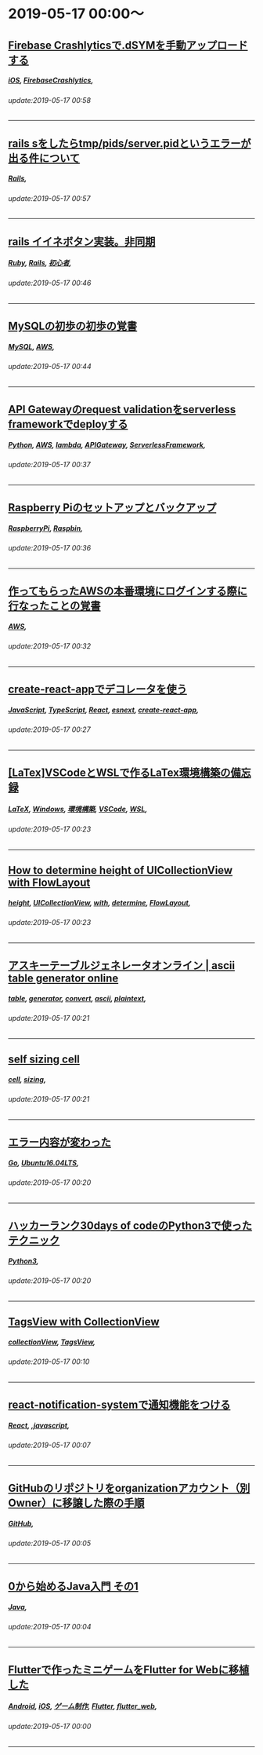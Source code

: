 # 2019-05-17 00:00～
## [Firebase Crashlyticsで.dSYMを手動アップロードする](https://qiita.com/kazooou/items/5aa831246d9724b3a3dc)
##### [iOS](https://qiita.com/tags/iOS), [FirebaseCrashlytics](https://qiita.com/tags/FirebaseCrashlytics), 
###### update:2019-05-17 00:58
---
## [rails sをしたらtmp/pids/server.pidというエラーが出る件について](https://qiita.com/sakuraniumarete/items/ac07d9d56c876601748c)
##### [Rails](https://qiita.com/tags/Rails), 
###### update:2019-05-17 00:57
---
## [rails イイネボタン実装。非同期 ](https://qiita.com/hellhellmymy/items/3fe99e214d3b52e4793c)
##### [Ruby](https://qiita.com/tags/Ruby), [Rails](https://qiita.com/tags/Rails), [初心者](https://qiita.com/tags/初心者), 
###### update:2019-05-17 00:46
---
## [MySQLの初歩の初歩の覚書](https://qiita.com/sakuraniumarete/items/ac3d5725cd659941bfd8)
##### [MySQL](https://qiita.com/tags/MySQL), [AWS](https://qiita.com/tags/AWS), 
###### update:2019-05-17 00:44
---
## [API Gatewayのrequest validationをserverless frameworkでdeployする](https://qiita.com/picapica/items/1a47847d3beb689a5740)
##### [Python](https://qiita.com/tags/Python), [AWS](https://qiita.com/tags/AWS), [lambda](https://qiita.com/tags/lambda), [APIGateway](https://qiita.com/tags/APIGateway), [ServerlessFramework](https://qiita.com/tags/ServerlessFramework), 
###### update:2019-05-17 00:37
---
## [Raspberry Piのセットアップとバックアップ](https://qiita.com/arumiti/items/7ac4c0900aad75c2198e)
##### [RaspberryPi](https://qiita.com/tags/RaspberryPi), [Raspbin](https://qiita.com/tags/Raspbin), 
###### update:2019-05-17 00:36
---
## [作ってもらったAWSの本番環境にログインする際に行なったことの覚書](https://qiita.com/sakuraniumarete/items/b09a3dcc8c1b84d25247)
##### [AWS](https://qiita.com/tags/AWS), 
###### update:2019-05-17 00:32
---
## [create-react-appでデコレータを使う](https://qiita.com/roamer7038/items/dd0966b78e2a5c43d224)
##### [JavaScript](https://qiita.com/tags/JavaScript), [TypeScript](https://qiita.com/tags/TypeScript), [React](https://qiita.com/tags/React), [esnext](https://qiita.com/tags/esnext), [create-react-app](https://qiita.com/tags/create-react-app), 
###### update:2019-05-17 00:27
---
## [[LaTex]VSCodeとWSLで作るLaTex環境構築の備忘録](https://qiita.com/uoyuki/items/c0b3feeb80f9a2699759)
##### [LaTeX](https://qiita.com/tags/LaTeX), [Windows](https://qiita.com/tags/Windows), [環境構築](https://qiita.com/tags/環境構築), [VSCode](https://qiita.com/tags/VSCode), [WSL](https://qiita.com/tags/WSL), 
###### update:2019-05-17 00:23
---
## [How to determine height of UICollectionView with FlowLayout](https://qiita.com/Almond_0707/items/1bb720ef37c7f272ee99)
##### [height](https://qiita.com/tags/height), [UICollectionView](https://qiita.com/tags/UICollectionView), [with](https://qiita.com/tags/with), [determine](https://qiita.com/tags/determine), [FlowLayout](https://qiita.com/tags/FlowLayout), 
###### update:2019-05-17 00:23
---
## [アスキーテーブルジェネレータオンライン | ascii table generator online](https://qiita.com/Ayayoli/items/4b4e279fbdebfe0f9499)
##### [table](https://qiita.com/tags/table), [generator](https://qiita.com/tags/generator), [convert](https://qiita.com/tags/convert), [ascii](https://qiita.com/tags/ascii), [plaintext](https://qiita.com/tags/plaintext), 
###### update:2019-05-17 00:21
---
## [self sizing cell](https://qiita.com/Almond_0707/items/95372d832fd075540adf)
##### [cell](https://qiita.com/tags/cell), [sizing](https://qiita.com/tags/sizing), 
###### update:2019-05-17 00:21
---
## [エラー内容が変わった](https://qiita.com/ouraboros/items/1a846e15fd64f1e23f39)
##### [Go](https://qiita.com/tags/Go), [Ubuntu16.04LTS](https://qiita.com/tags/Ubuntu16.04LTS), 
###### update:2019-05-17 00:20
---
## [ハッカーランク30days of codeのPython3で使ったテクニック](https://qiita.com/komiya_5467/items/3a15570bb18518ca6a90)
##### [Python3](https://qiita.com/tags/Python3), 
###### update:2019-05-17 00:20
---
## [TagsView with CollectionView ](https://qiita.com/Almond_0707/items/e74e0a11f73b27fe8153)
##### [collectionView](https://qiita.com/tags/collectionView), [TagsView](https://qiita.com/tags/TagsView), 
###### update:2019-05-17 00:10
---
## [react-notification-systemで通知機能をつける](https://qiita.com/RyoTa0222/items/670b3aba7ea8e57eb776)
##### [React](https://qiita.com/tags/React), [,javascript](https://qiita.com/tags/,javascript), 
###### update:2019-05-17 00:07
---
## [GitHubのリポジトリをorganizationアカウント（別Owner）に移譲した際の手順](https://qiita.com/turmericN/items/5c3bfd96a589e7954a67)
##### [GitHub](https://qiita.com/tags/GitHub), 
###### update:2019-05-17 00:05
---
## [0から始めるJava入門 その1](https://qiita.com/sm14542/items/7f14bb47aa7391375a40)
##### [Java](https://qiita.com/tags/Java), 
###### update:2019-05-17 00:04
---
## [Flutterで作ったミニゲームをFlutter for Webに移植した](https://qiita.com/keidroid/items/84691d1c891061298144)
##### [Android](https://qiita.com/tags/Android), [iOS](https://qiita.com/tags/iOS), [ゲーム制作](https://qiita.com/tags/ゲーム制作), [Flutter](https://qiita.com/tags/Flutter), [flutter_web](https://qiita.com/tags/flutter_web), 
###### update:2019-05-17 00:00
---





